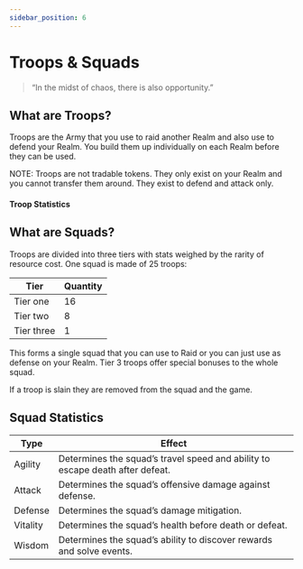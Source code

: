```yaml
---
sidebar_position: 6
---
```


# Troops & Squads

> “In the midst of chaos, there is also opportunity.”

## What are Troops?

Troops are the Army that you use to raid another Realm and also use to defend your Realm. You build them up individually on each Realm before they can be used. 

NOTE: Troops are not tradable tokens. They only exist on your Realm and you cannot transfer them around. They exist to defend and attack only.


#### Troop Statistics

## What are Squads?

Troops are divided into three tiers with stats weighed by the rarity of resource cost. One squad is made of 25 troops:

| Tier | Quantity |
| ----------- | ----------- |
| Tier one | 16 |
| Tier two | 8 |
| Tier three | 1 |

This forms a single squad that you can use to Raid or you can just use as defense on your Realm. Tier 3 troops offer special bonuses to the whole squad.

If a troop is slain they are removed from the squad and the game.

## Squad Statistics

| Type | Effect |
| ----------- | ----------- |
| Agility | Determines the squad’s travel speed and ability to escape death after defeat. |
| Attack | Determines the squad’s offensive damage against defense. |
| Defense | Determines the squad’s damage mitigation. |
| Vitality | Determines the squad’s health before death or defeat. |
| Wisdom | Determines the squad’s ability to discover rewards and solve events. |